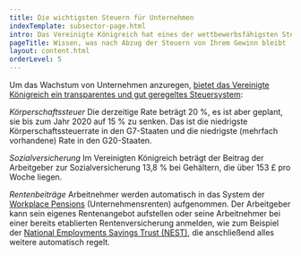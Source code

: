 ```yaml
---
title: Die wichtigsten Steuern für Unternehmen
indexTemplate: subsector-page.html
intro: Das Vereinigte Königreich hat eines der wettbewerbsfähigsten Steuersysteme der Welt. Hier sehen Sie, welche Sätze und eventuellen Vergünstigungen für Sie gelten.
pageTitle: Wissen, was nach Abzug der Steuern von Ihrem Gewinn bleibt
layout: content.html
orderLevel: 5
---
```


Um das Wachstum von Unternehmen anzuregen, [bietet das Vereinigte Königreich ein transparentes und gut geregeltes Steuersystem](https://www.gov.uk/government/publications/why-overseas-companies-should-set-up-in-the-uk/why-overseas-companies-should-set-up-in-the-uk#tax-in-the-uk):

*Körperschaftssteuer*
Die derzeitige Rate beträgt 20 %, es ist aber geplant, sie bis zum Jahr 2020 auf 
15 % zu senken. Das ist die niedrigste Körperschaftssteuerrate in den G7-Staaten und die niedrigste (mehrfach vorhandene) Rate in den G20-Staaten.

*Sozialversicherung*
Im Vereinigten Königreich beträgt der Beitrag der Arbeitgeber zur Sozialversicherung 13,8 % bei Gehältern, die über 153 £ pro Woche liegen.

*Rentenbeiträge*
Arbeitnehmer werden automatisch in das System der [Workplace Pensions](https://www.gov.uk/workplace-pensions/about-workplace-pensions) (Unternehmensrenten) aufgenommen. Der Arbeitgeber kann sein eigenes Rentenangebot aufstellen oder seine Arbeitnehmer bei einer bereits etablierten Rentenversicherung anmelden, wie zum Beispiel der [National Employments Savings Trust (NEST)](http://www.nestpensions.org.uk/schemeweb/NestWeb/public/employers/contents/what-employers-need-to-do.html), die anschließend alles weitere automatisch regelt.